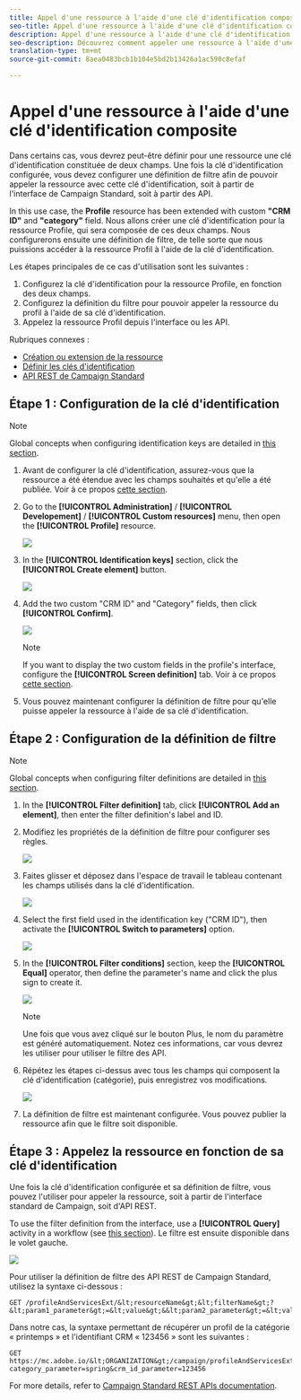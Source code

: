 ```yaml
---
title: Appel d'une ressource à l'aide d'une clé d'identification composite
seo-title: Appel d'une ressource à l'aide d'une clé d'identification composite
description: Appel d'une ressource à l'aide d'une clé d'identification composite
seo-description: Découvrez comment appeler une ressource à l'aide d'une clé d'identification composite
translation-type: tm+mt
source-git-commit: 8aea0483bcb1b104e5bd2b13426a1ac590c8efaf

---
```



# Appel d'une ressource à l'aide d'une clé d'identification composite

Dans certains cas, vous devrez peut-être définir pour une ressource une clé d'identification constituée de deux champs. Une fois la clé d'identification configurée, vous devez configurer une définition de filtre afin de pouvoir appeler la ressource avec cette clé d'identification, soit à partir de l'interface de Campaign Standard, soit à partir des API.

In this use case, the **Profile** resource has been extended with custom **"CRM ID"** and **"category"** field. Nous allons créer une clé d'identification pour la ressource Profile, qui sera composée de ces deux champs. Nous configurerons ensuite une définition de filtre, de telle sorte que nous puissions accéder à la ressource Profil à l'aide de la clé d'identification.

Les étapes principales de ce cas d'utilisation sont les suivantes :

1. Configurez la clé d'identification pour la ressource Profile, en fonction des deux champs.
1. Configurez la définition du filtre pour pouvoir appeler la ressource du profil à l'aide de sa clé d'identification.
1. Appelez la ressource Profil depuis l'interface ou les API.

Rubriques connexes :

* [Création ou extension de la ressource](../../developing/using/creating-or-extending-the-resource.md)
* [Définir les clés d'identification](../../developing/using/configuring-the-resource-s-data-structure.md#defining-identification-keys)
* [API REST de Campaign Standard](https://docs.campaign.adobe.com/doc/standard/en/api/ACS_API.html)

## Étape 1 : Configuration de la clé d'identification

>[!NOTE]
> Global concepts when configuring identification keys are detailed in [this section](../../developing/using/configuring-the-resource-s-data-structure.md#defining-identification-keys).

1. Avant de configurer la clé d'identification, assurez-vous que la ressource a été étendue avec les champs souhaités et qu'elle a été publiée. Voir à ce propos [cette section](../../developing/using/creating-or-extending-the-resource.md).

1. Go to the **[!UICONTROL Administration]** / **[!UICONTROL Developement]** / **[!UICONTROL Custom resources]** menu, then open the **[!UICONTROL Profile]** resource.

   ![](assets/uc_idkey1.png)

1. In the **[!UICONTROL Identification keys]** section, click the **[!UICONTROL Create element]** button.

   ![](assets/uc_idkey2.png)

1. Add the two custom "CRM ID" and "Category" fields, then click **[!UICONTROL Confirm]**.

   ![](assets/uc_idkey3.png)

   >[!NOTE]
   > If you want to display the two custom fields in the profile's interface, configure the **[!UICONTROL Screen definition]** tab. Voir à ce propos [cette section](../../developing/using/configuring-the-screen-definition.md).

1. Vous pouvez maintenant configurer la définition de filtre pour qu'elle puisse appeler la ressource à l'aide de sa clé d'identification.

## Étape 2 : Configuration de la définition de filtre

>[!NOTE]
> Global concepts when configuring filter definitions are detailed in [this section](../../developing/using/configuring-filter-definition.md).

1. In the **[!UICONTROL Filter definition]** tab, click **[!UICONTROL Add an element]**, then enter the filter definition's label and ID.

1. Modifiez les propriétés de la définition de filtre pour configurer ses règles.

   ![](assets/uc_idkey4.png)

1. Faites glisser et déposez dans l'espace de travail le tableau contenant les champs utilisés dans la clé d'identification.

   ![](assets/uc_idkey5.png)

1. Select the first field used in the identification key ("CRM ID"), then activate the **[!UICONTROL Switch to parameters]** option.

   ![](assets/uc_idkey6.png)

1. In the **[!UICONTROL Filter conditions]** section, keep the **[!UICONTROL Equal]** operator, then define the parameter's name and click the plus sign to create it.

   ![](assets/uc_idkey7.png)

   >[!NOTE]
   > Une fois que vous avez cliqué sur le bouton Plus, le nom du paramètre est généré automatiquement. Notez ces informations, car vous devrez les utiliser pour utiliser le filtre des API.

1. Répétez les étapes ci-dessus avec tous les champs qui composent la clé d'identification (catégorie), puis enregistrez vos modifications.

   ![](assets/uc_idkey8.png)

1. La définition de filtre est maintenant configurée. Vous pouvez publier la ressource afin que le filtre soit disponible.

## Étape 3 : Appelez la ressource en fonction de sa clé d'identification

Une fois la clé d'identification configurée et sa définition de filtre, vous pouvez l'utiliser pour appeler la ressource, soit à partir de l'interface standard de Campaign, soit d'API REST.

To use the filter definition from the interface, use a **[!UICONTROL Query]** activity in a workflow (see [this section](../../automating/using/query.md)). Le filtre est ensuite disponible dans le volet gauche.

![](assets/uc_idkey9.png)

Pour utiliser la définition de filtre des API REST de Campaign Standard, utilisez la syntaxe ci-dessous :

```
GET /profileAndServicesExt/&lt;resourceName&gt;&lt;filterName&gt;?&lt;param1_parameter&gt;=&lt;value&gt;&&lt;param2_parameter&gt;=&lt;value&gt;
```

Dans notre cas, la syntaxe permettant de récupérer un profil de la catégorie « printemps » et l'identifiant CRM « 123456 » sont les suivantes :

```
GET https://mc.adobe.io/&lt;ORGANIZATION&gt;/campaign/profileAndServicesExt/profile/identification_key?category_parameter=spring&crm_id_parameter=123456
```

For more details, refer to [Campaign Standard REST APIs documentation](https://docs.campaign.adobe.com/doc/standard/en/api/ACS_API.html#filtering).